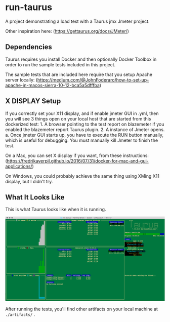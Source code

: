 # run-taurus

A project demonstrating a load test with a Taurus jmx Jmeter project.

Other inspiration here:  (https://gettaurus.org/docs/JMeter/)

## Dependencies

Taurus requires you install Docker and then optionally Docker Toolbox in order to run the sample
  tests included in this project.

The sample tests that are included here require that you setup Apache server locally: 
    (https://medium.com/@JohnFoderaro/how-to-set-up-apache-in-macos-sierra-10-12-bca5a5dfffba)

## X DISPLAY Setup

If you correctly set your X11 display, and if enable jmeter GUI in .yml, then you will see 3 things open 
on your local host that are started from this dockerized test:
    1. A browser pointing to the test report on blazemeter if you enabled the blazemeter report Taurus plugin.
    2. A instance of Jmeter opens.
       a. Once jmeter GUI starts up, you have to execute the RUN button manually, which is useful for debugging.  You 
          must manually kill Jmeter to finish the test.

On a Mac, you can set X display if you want, from these instructions:  (https://fredrikaverpil.github.io/2016/07/31/docker-for-mac-and-gui-applications/)

On Windows, you could probably achieve the same thing using XMing X11 display, but I didn't try.


## What It Looks Like

This is what Taurus looks like when it is running.

![Screenshot](taurus_running.png)

After running the tests, you'll find other artifacts on your local machine at `./artifacts/` .
